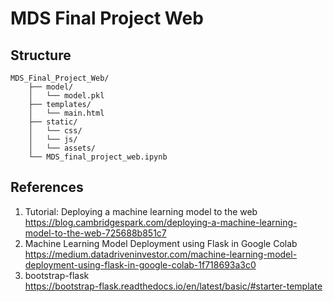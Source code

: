 # MDS Final Project Web

## Structure

```
MDS_Final_Project_Web/
    ├── model/
    │   └── model.pkl
    ├── templates/
    │   └── main.html
    ├── static/
    │   └── css/
    │   └── js/
    │   └── assets/
    └── MDS_final_project_web.ipynb
```


## References

1. Tutorial: Deploying a machine learning model to the web<br/>https://blog.cambridgespark.com/deploying-a-machine-learning-model-to-the-web-725688b851c7
2. Machine Learning Model Deployment using Flask in Google Colab<br/>https://medium.datadriveninvestor.com/machine-learning-model-deployment-using-flask-in-google-colab-1f718693a3c0
3. bootstrap-flask<br/>https://bootstrap-flask.readthedocs.io/en/latest/basic/#starter-template

